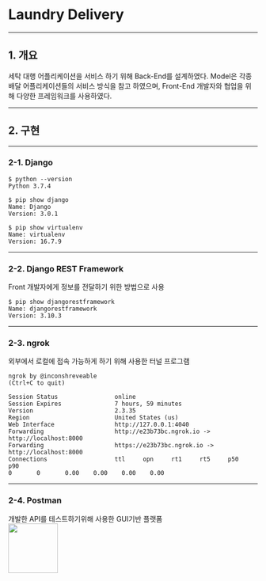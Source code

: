 # Laundry Delivery
***
## 1. 개요<br>
세탁 대행 어플리케이션을 서비스 하기 위해 Back-End를 설계하였다.
Model은 각종 배달 어플리케이션들의 서비스 방식을 참고 하였으며, Front-End 개발자와 협업을 위해 다양한 프레임워크를 사용하였다.
***
## 2. 구현 <br>
***
### 2-1. Django <br>
<pre><code>$ python --version
Python 3.7.4
</code></pre>
<pre><code>$ pip show django
Name: Django
Version: 3.0.1
</code></pre>
<pre><code>$ pip show virtualenv
Name: virtualenv
Version: 16.7.9
</code></pre>
***
### 2-2. Django REST Framework
Front 개발자에게 정보를 전달하기 위한 방법으로 사용
<pre><code>$ pip show djangorestframework
Name: djangorestframework
Version: 3.10.3
</code></pre>
***
### 2-3. ngrok
외부에서 로컬에 접속 가능하게 하기 위해 사용한 터널 프로그램


<pre><code>ngrok by @inconshreveable                                                                               (Ctrl+C to quit)

Session Status                online
Session Expires               7 hours, 59 minutes
Version                       2.3.35
Region                        United States (us)
Web Interface                 http://127.0.0.1:4040
Forwarding                    http://e23b73bc.ngrok.io -> http://localhost:8000
Forwarding                    https://e23b73bc.ngrok.io -> http://localhost:8000
Connections                   ttl     opn     rt1     rt5     p50     p90                                                                                              0       0       0.00    0.00    0.00    0.00 
</code></pre>
***
### 2-4. Postman<br>
개발한 API를 테스트하기위해 사용한 GUI기반 플랫폼<br>
<img height=100 src="https://media-exp1.licdn.com/dms/image/C560BAQFF6NsJiRfdIQ/company-logo_200_200/0?e=2159024400&v=beta&t=__Uf6QioRE6C4_4JHyT7XZe0c3fKGmkZP8_M75ELB5k">


